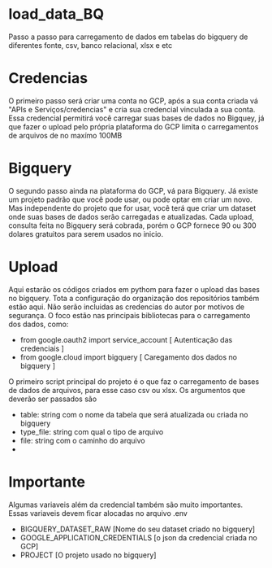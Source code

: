 # load_data_BQ
Passo a passo para carregamento de dados em tabelas do bigquery de diferentes fonte, csv, banco relacional, xlsx e etc

# Credencias
O primeiro passo será criar uma conta no GCP, após a sua conta criada vá "APIs e Serviços/credencias" e cria sua credencial vinculada a sua conta. Essa credencial permitirá você carregar suas bases de dados no Bigquey, já que fazer o upload pelo própria plataforma do GCP limita o carregamentos de arquivos de no maxímo 100MB

# Bigquery
O segundo passo ainda na plataforma do GCP, vá para Bigquery. Já existe um projeto padrão que você pode usar, ou pode optar em criar um novo. Mas independente do projeto que for usar, você terá que criar um dataset onde suas bases de dados serão carregadas e atualizadas. Cada upload, consulta feita no Bigquery será cobrada, porém o GCP fornece 90 ou 300 dolares gratuitos para serem usados no inicio.

# Upload
Aqui estarão os códigos criados em pythom para fazer o upload das bases no bigquery. Tota a configuração do organização dos repositórios também estão aqui. Não serão incluidas as credencias do autor por motivos de segurança. 
O foco estão nas principais bibliotecas para o carregamento dos dados, como: 

 - from google.oauth2 import service_account [ Autenticação das credenciais ]
-  from google.cloud import bigquery [ Caregamento dos dados no bigquery ]

O primeiro script principal do projeto é o que faz o carregamento de bases de dados de arquivos, para esse caso csv ou xlsx. Os argumentos que deverão ser passados são 
 - table: string com o nome da tabela que será atualizada ou criada no bigquery
 - type_file: string com qual o tipo de arquivo
 - file: string com o caminho do arquivo
 - 
# Importante 
Algumas variaveis além da credencial também são muito importantes. Essas variaveis devem ficar alocadas no arquivo .env 
 - BIGQUERY_DATASET_RAW [Nome do seu dataset criado no bigquery]
 - GOOGLE_APPLICATION_CREDENTIALS [o json da credencial criada no GCP]
 - PROJECT [O projeto usado no bigquery]
